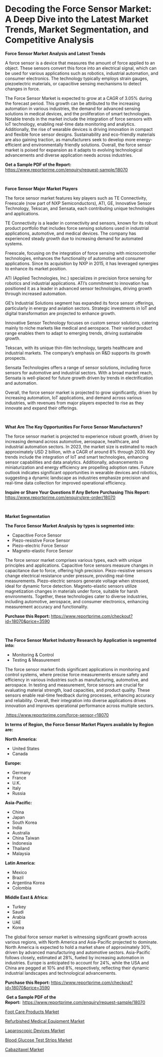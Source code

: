 <p><h1>Decoding the Force Sensor Market: A Deep Dive into the Latest Market Trends, Market Segmentation, and Competitive Analysis</h1></p><p><strong>Force Sensor Market Analysis and Latest Trends</strong></p>
<p><p>A force sensor is a device that measures the amount of force applied to an object. These sensors convert this force into an electrical signal, which can be used for various applications such as robotics, industrial automation, and consumer electronics. The technology typically employs strain gauges, piezoelectric materials, or capacitive sensing mechanisms to detect changes in force.</p><p>The Force Sensor Market is expected to grow at a CAGR of 3.05% during the forecast period. This growth can be attributed to the increasing automation in various industries, the demand for advanced sensing solutions in medical devices, and the proliferation of smart technologies. Notable trends in the market include the integration of force sensors with IoT technology, enabling real-time data monitoring and analytics. Additionally, the rise of wearable devices is driving innovation in compact and flexible force sensor designs. Sustainability and eco-friendly materials are also gaining traction, as manufacturers seek to develop more energy-efficient and environmentally friendly solutions. Overall, the force sensor market is poised for expansion as it adapts to evolving technological advancements and diverse application needs across industries.</p></p>
<p><strong>Get a Sample PDF of the Report:&nbsp;</strong> <a href="https://www.reportprime.com/enquiry/request-sample/18070?utm_campaign=1117&utm_medium=2&utm_source=Github&utm_content=ia&utm_term=20112024&utm_id=force-sensor">https://www.reportprime.com/enquiry/request-sample/18070</a></p>
<p>&nbsp;</p>
<p><strong>Force Sensor Major Market Players</strong></p>
<p><p>The force sensor market features key players such as TE Connectivity, Freescale (now part of NXP Semiconductors), ATI, GE, Innovative Sensor Technology, Tekscan, and Sensata, each contributing unique technologies and applications. </p><p>TE Connectivity is a leader in connectivity and sensors, known for its robust product portfolio that includes force sensing solutions used in industrial applications, automotive, and medical devices. The company has experienced steady growth due to increasing demand for automated systems.</p><p>Freescale, focusing on the integration of force sensing with microcontroller technologies, enhances the functionality of automotive and consumer applications. Since its acquisition by NXP in 2015, it has leveraged synergies to enhance its market position.</p><p>ATI (Applied Technologies, Inc.) specializes in precision force sensing for robotics and industrial applications. ATI’s commitment to innovation has positioned it as a leader in advanced sensor technologies, driving growth through increased automation.</p><p>GE’s Industrial Solutions segment has expanded its force sensor offerings, particularly in energy and aviation sectors. Strategic investments in IoT and digital transformation are projected to enhance growth.</p><p>Innovative Sensor Technology focuses on custom sensor solutions, catering mainly to niche markets like medical and aerospace. Their varied product range enables them to adapt to emerging trends, driving sustainable growth.</p><p>Tekscan, with its unique thin-film technology, targets healthcare and industrial markets. The company’s emphasis on R&D supports its growth prospects.</p><p>Sensata Technologies offers a range of sensor solutions, including force sensors for automotive and industrial sectors. With a broad market reach, Sensata is well-placed for future growth driven by trends in electrification and automation.</p><p>Overall, the force sensor market is projected to grow significantly, driven by increasing automation, IoT applications, and demand across various industries, with revenues from major players expected to rise as they innovate and expand their offerings.</p></p>
<p>&nbsp;</p>
<p><strong>What Are The Key Opportunities For Force Sensor Manufacturers?</strong></p>
<p><p>The force sensor market is projected to experience robust growth, driven by increasing demand across automotive, aerospace, healthcare, and industrial automation sectors. In 2023, the market size is estimated to reach approximately USD 2 billion, with a CAGR of around 8% through 2030. Key trends include the integration of IoT and smart technologies, enhancing sensor capabilities and data analytics. Additionally, advancements in miniaturization and energy efficiency are propelling adoption rates. Future outlook indicates significant opportunities in wearable devices and robotics, suggesting a dynamic landscape as industries emphasize precision and real-time data collection for improved operational efficiency.</p></p>
<p><strong>Inquire or Share Your Questions If Any Before Purchasing This Report:</strong> <a href="https://www.reportprime.com/enquiry/pre-order/18070?utm_campaign=1117&utm_medium=2&utm_source=Github&utm_content=ia&utm_term=20112024&utm_id=force-sensor">https://www.reportprime.com/enquiry/pre-order/18070</a></p>
<p>&nbsp;</p>
<p><strong>Market Segmentation</strong></p>
<p><strong>The Force Sensor Market Analysis by types is segmented into:</strong></p>
<p><ul><li>Capacitive Force Sensor</li><li>Piezo-resistive Force Sensor</li><li>Piezo-electric Force Sensor</li><li>Magneto-elastic Force Sensor</li></ul></p>
<p><p>The force sensor market comprises various types, each with unique principles and applications. Capacitive force sensors measure changes in capacitance due to force, offering high precision. Piezo-resistive sensors change electrical resistance under pressure, providing real-time measurements. Piezo-electric sensors generate voltage when stressed, ideal for dynamic force detection. Magneto-elastic sensors utilize magnetization changes in materials under force, suitable for harsh environments. Together, these technologies cater to diverse industries, including automotive, aerospace, and consumer electronics, enhancing measurement accuracy and functionality.</p></p>
<p><strong>Purchase this Report:&nbsp;</strong><a href="https://www.reportprime.com/checkout?id=18070&price=3590&utm_campaign=1117&utm_medium=2&utm_source=Github&utm_content=ia&utm_term=20112024&utm_id=force-sensor">https://www.reportprime.com/checkout?id=18070&price=3590</a></p>
<p>&nbsp;</p>
<p><strong>The Force Sensor Market Industry Research by Application is segmented into:</strong></p>
<p><ul><li>Monitoring & Control</li><li>Testing & Measurement</li></ul></p>
<p><p>The force sensor market finds significant applications in monitoring and control systems, where precise force measurements ensure safety and efficiency in various industries such as manufacturing, automotive, and aerospace. In testing and measurement, force sensors are crucial for evaluating material strength, load capacities, and product quality. These sensors enable real-time feedback during processes, enhancing accuracy and reliability. Overall, their integration into diverse applications drives innovation and improves operational performance across multiple sectors.</p></p>
<p><a href="https://www.reportprime.com/force-sensor-r18070?utm_campaign=1117&utm_medium=2&utm_source=Github&utm_content=ia&utm_term=20112024&utm_id=force-sensor">&nbsp;https://www.reportprime.com/force-sensor-r18070</a></p>
<p><strong>In terms of Region, the Force Sensor Market Players available by Region are:</strong></p>
<p>
    <p> <strong> North America: </strong>
        <ul>
            <li>United States</li>
            <li>Canada</li>
        </ul>
        </p> 
    <p> <strong> Europe: </strong>
        <ul>
            <li>Germany</li>
            <li>France</li>
            <li>U.K.</li>
            <li>Italy</li>
            <li>Russia</li>
        </ul>
        </p> 
    <p> <strong> Asia-Pacific: </strong>
        <ul>
            <li>China</li>
            <li>Japan</li>
            <li>South Korea</li>
            <li>India</li>
            <li>Australia</li>
            <li>China Taiwan</li>
            <li>Indonesia</li>
            <li>Thailand</li>
            <li>Malaysia</li>
        </ul>
        </p> 
    <p> <strong> Latin America: </strong>
        <ul>
            <li>Mexico</li>
            <li>Brazil</li>
            <li>Argentina Korea</li>
            <li>Colombia</li>
        </ul>
        </p> 
    <p> <strong> Middle East & Africa: </strong>
        <ul>
            <li>Turkey</li>
            <li>Saudi</li>
            <li>Arabia</li>
            <li>UAE</li>
            <li>Korea</li>
        </ul>
    </p>
    </p>
<p><p>The global force sensor market is witnessing significant growth across various regions, with North America and Asia-Pacific projected to dominate. North America is expected to hold a market share of approximately 30%, driven by advanced manufacturing and automotive sectors. Asia-Pacific follows closely, estimated at 28%, fueled by increasing automation in industries. Europe is anticipated to account for 24%, while the USA and China are pegged at 10% and 8%, respectively, reflecting their dynamic industrial landscapes and technological advancements.</p></p>
<p><strong>Purchase this Report: </strong><a href="https://www.reportprime.com/checkout?id=18070&price=3590&utm_campaign=1117&utm_medium=2&utm_source=Github&utm_content=ia&utm_term=20112024&utm_id=force-sensor">https://www.reportprime.com/checkout?id=18070&price=3590</a></p>
<p>&nbsp;<strong>Get a Sample PDF of the Report:&nbsp;&nbsp;</strong><a href="https://www.reportprime.com/enquiry/request-sample/18070?utm_campaign=1117&utm_medium=2&utm_source=Github&utm_content=ia&utm_term=20112024&utm_id=force-sensor">https://www.reportprime.com/enquiry/request-sample/18070</a></p>
<p><strong></strong></p>
<p><p><a href="https://issuu.com/reportprime-2/docs/foot-care-products-market-size-2030_e418227b52bbe2?utm_campaign=1117&utm_medium=2&utm_source=Github&utm_content=ia&utm_term=20112024&utm_id=force-sensor">Foot Care Products Market</a></p><p><a href="https://www.linkedin.com/pulse/how-refurbished-medical-equipment-market-expanding-forecasted-e7hcc?utm_campaign=1117&utm_medium=2&utm_source=Github&utm_content=ia&utm_term=20112024&utm_id=force-sensor">Refurbished Medical Equipment Market</a></p><p><a href="https://www.linkedin.com/pulse/laparoscopic-devices-market-outlook-from-2024-2031-size-uatxe?utm_campaign=1117&utm_medium=2&utm_source=Github&utm_content=ia&utm_term=20112024&utm_id=force-sensor">Laparoscopic Devices Market</a></p><p><a href="https://www.linkedin.com/pulse/future-trends-blood-glucose-test-strips-market-2024-2031-bbeve?utm_campaign=1117&utm_medium=2&utm_source=Github&utm_content=ia&utm_term=20112024&utm_id=force-sensor">Blood Glucose Test Strips Market</a></p><p><a href="https://issuu.com/reportprime-2/docs/cabazitaxel-market-size-2030.pptx_e61e89962962e4?utm_campaign=1117&utm_medium=2&utm_source=Github&utm_content=ia&utm_term=20112024&utm_id=force-sensor">Cabazitaxel Market</a></p></p>